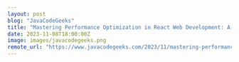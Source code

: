 ```yaml
---
layout: post
blog: "JavaCodeGeeks"
title: "Mastering Performance Optimization in React Web Development: A Complete Handbook"
date: 2023-11-08T18:00:00Z
image: images/javacodegeeks.png
remote_url: "https://www.javacodegeeks.com/2023/11/mastering-performance-optimization-in-react-web-development-a-complete-handbook.html"
---
```

